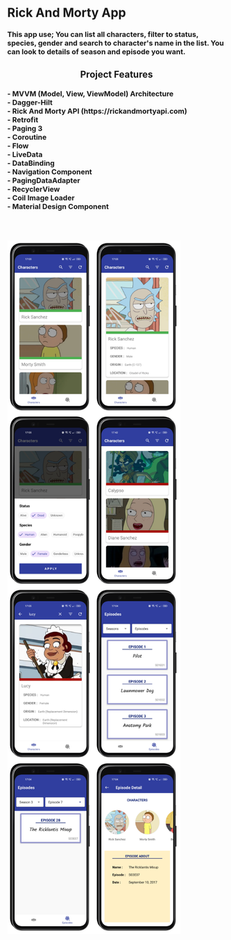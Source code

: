 <h1 align="left">
Rick And Morty App
</h1>

<h3 align="left">
This app use; You can list all characters, filter to status, species, gender and search to character's name in the list. 
You can look to details of season and episode you want.
</h3>

<h2 align="center">
Project Features
</h2>

<h3 align="left">
 - MVVM (Model, View, ViewModel) Architecture <br>
 - Dagger-Hilt <br>
 - Rick And Morty API (https://rickandmortyapi.com)<br>
 - Retrofit <br>
 - Paging 3 <br>
 - Coroutine <br>
 - Flow <br>
 - LiveData <br>
 - DataBinding <br>
 - Navigation Component <br>
 - PagingDataAdapter <br>
 - RecyclerView <br>
 - Coil Image Loader <br>
 - Material Design Component <br>
   <br>
 </h3><br>
 
 <p align="left">
<img align="left" src="https://github.com/betulantep/RickAndMorty/blob/master/ScreenShots/ss1.png" width="200" />
<img align="left" src="https://github.com/betulantep/RickAndMorty/blob/master/ScreenShots/ss2.png" width="200" />
<img align="left" src="https://github.com/betulantep/RickAndMorty/blob/master/ScreenShots/ss3.png" width="200" />
<img align="left" src="https://github.com/betulantep/RickAndMorty/blob/master/ScreenShots/ss8.png" width="200" />
<img align="left" src="https://github.com/betulantep/RickAndMorty/blob/master/ScreenShots/ss4.png" width="200" />
<img align="left" src="https://github.com/betulantep/RickAndMorty/blob/master/ScreenShots/ss5.png" width="200" />
<img align="left" src="https://github.com/betulantep/RickAndMorty/blob/master/ScreenShots/ss6.png" width="200" />
<img align="left" src="https://github.com/betulantep/RickAndMorty/blob/master/ScreenShots/ss7.png" width="200" />


</p>

